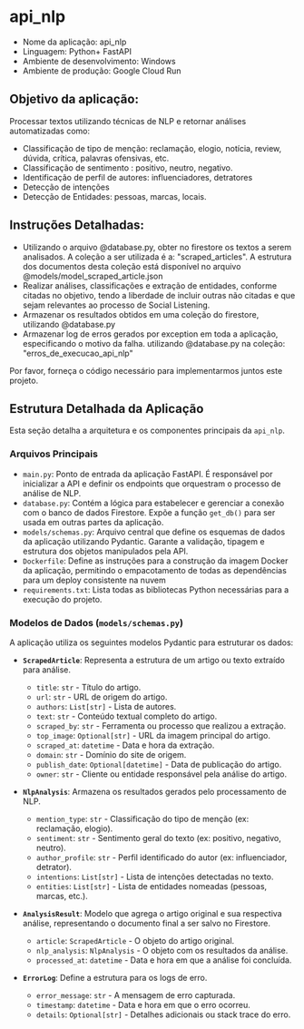 # api_nlp

* Nome da aplicação: api_nlp
* Linguagem: Python+ FastAPI 
* Ambiente de desenvolvimento: Windows
* Ambiente de produção: Google Cloud Run

## Objetivo da aplicação:  
Processar textos utilizando técnicas de  NLP e retornar análises automatizadas como:

* Classificação de tipo de menção: reclamação, elogio, notícia, review, dúvida, crítica,  palavras ofensivas, etc.
* Classificação de sentimento : positivo, neutro, negativo.
* Identificação de perfil de autores: influenciadores, detratores 
* Detecção de intenções
* Detecção de Entidades: pessoas, marcas, locais.

## Instruções Detalhadas:
* Utilizando o arquivo @database.py, obter no firestore os textos a serem analisados. A coleção a ser utilizada é a: "scraped_articles". A estrutura dos documentos desta coleção está disponível no arquivo @models/model_scraped_article.json
* Realizar análises, classificações e extração de entidades, conforme citadas no objetivo, tendo a liberdade de incluir outras não citadas e que sejam relevantes ao processo de Social Listening.
* Armazenar os resultados obtidos em uma coleção do firestore, utilizando @database.py 
* Armazenar log de erros gerados por exception em toda a aplicação, especificando o motivo da falha. utilizando @database.py  na coleção: "erros_de_execucao_api_nlp"

Por favor, forneça o código necessário para implementarmos juntos este projeto. 

## Estrutura Detalhada da Aplicação

Esta seção detalha a arquitetura e os componentes principais da `api_nlp`.

### Arquivos Principais

-   `main.py`: Ponto de entrada da aplicação FastAPI. É responsável por inicializar a API e definir os endpoints que orquestram o processo de análise de NLP.
-   `database.py`: Contém a lógica para estabelecer e gerenciar a conexão com o banco de dados Firestore. Expõe a função `get_db()` para ser usada em outras partes da aplicação.
-   `models/schemas.py`: Arquivo central que define os esquemas de dados da aplicação utilizando Pydantic. Garante a validação, tipagem e estrutura dos objetos manipulados pela API.
-   `Dockerfile`: Define as instruções para a construção da imagem Docker da aplicação, permitindo o empacotamento de todas as dependências para um deploy consistente na nuvem
-   `requirements.txt`: Lista todas as bibliotecas Python necessárias para a execução do projeto.

### Modelos de Dados (`models/schemas.py`)

A aplicação utiliza os seguintes modelos Pydantic para estruturar os dados:

-   **`ScrapedArticle`**: Representa a estrutura de um artigo ou texto extraído para análise.
    -   `title`: `str` - Título do artigo.
    -   `url`: `str` - URL de origem do artigo.
    -   `authors`: `List[str]` - Lista de autores.
    -   `text`: `str` - Conteúdo textual completo do artigo.
    -   `scraped_by`: `str` - Ferramenta ou processo que realizou a extração.
    -   `top_image`: `Optional[str]` - URL da imagem principal do artigo.
    -   `scraped_at`: `datetime` - Data e hora da extração.
    -   `domain`: `str` - Domínio do site de origem.
    -   `publish_date`: `Optional[datetime]` - Data de publicação do artigo.
    -   `owner`: `str` - Cliente ou entidade responsável pela análise do artigo.

-   **`NlpAnalysis`**: Armazena os resultados gerados pelo processamento de NLP.
    -   `mention_type`: `str` - Classificação do tipo de menção (ex: reclamação, elogio).
    -   `sentiment`: `str` - Sentimento geral do texto (ex: positivo, negativo, neutro).
    -   `author_profile`: `str` - Perfil identificado do autor (ex: influenciador, detrator).
    -   `intentions`: `List[str]` - Lista de intenções detectadas no texto.
    -   `entities`: `List[str]` - Lista de entidades nomeadas (pessoas, marcas, etc.).

-   **`AnalysisResult`**: Modelo que agrega o artigo original e sua respectiva análise, representando o documento final a ser salvo no Firestore.
    -   `article`: `ScrapedArticle` - O objeto do artigo original.
    -   `nlp_analysis`: `NlpAnalysis` - O objeto com os resultados da análise.
    -   `processed_at`: `datetime` - Data e hora em que a análise foi concluída.

-   **`ErrorLog`**: Define a estrutura para os logs de erro.
    -   `error_message`: `str` - A mensagem de erro capturada.
    -   `timestamp`: `datetime` - Data e hora em que o erro ocorreu.
    -   `details`: `Optional[str]` - Detalhes adicionais ou stack trace do erro.